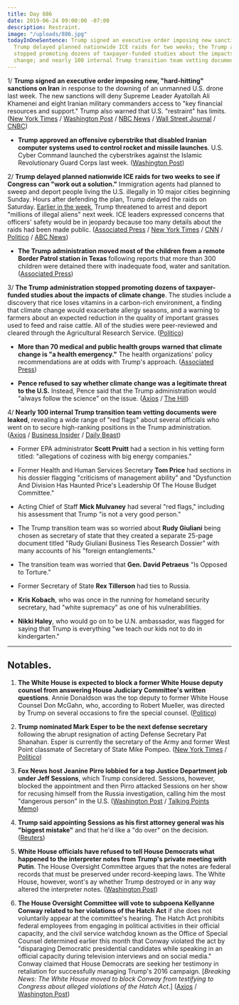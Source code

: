 ```yaml
---
title: Day 886
date: 2019-06-24 09:00:00 -07:00
description: Restraint.
image: "/uploads/886.jpg"
todayInOneSentence: Trump signed an executive order imposing new sanctions on Iran;
  Trump delayed planned nationwide ICE raids for two weeks; the Trump administration
  stopped promoting dozens of taxpayer-funded studies about the impacts of climate
  change; and nearly 100 internal Trump transition team vetting documents were leaked.
---
```


1/ **Trump signed an executive order imposing new, "hard-hitting" sanctions on Iran** in response to the downing of an unmanned U.S. drone last week. The new sanctions will deny Supreme Leader Ayatollah Ali Khamenei and eight Iranian military commanders access to "key financial resources and support." Trump also warned that U.S. "restraint" has limits. ([New York Times](https://www.nytimes.com/2019/06/24/us/politics/iran-sanctions.html) / [Washington Post](https://www.washingtonpost.com/world/iran-warns-us-it-could-down-more-drones-as-pompeo-arrives-in-persian-gulf/2019/06/24/c7d59330-967c-11e9-a027-c571fd3d394d_story.html) / [NBC News](https://www.nbcnews.com/news/world/u-s-set-announce-significant-sanctions-iran-tensions-simmer-n1020856) / [Wall Street Journal](https://www.wsj.com/articles/trump-to-impose-new-sanctions-on-iran-11561391817) / [CNBC](https://www.cnbc.com/2019/06/24/trump-sanctions-iran-over-downed-drone.html))

* **Trump approved an offensive cyberstrike that disabled Iranian computer systems used to control rocket and missile launches**. U.S. Cyber Command launched the cyberstrikes against the Islamic Revolutionary Guard Corps last week. ([Washington Post](https://www.washingtonpost.com/world/national-security/with-trumps-approval-pentagon-launched-cyber-strikes-against-iran/2019/06/22/250d3740-950d-11e9-b570-6416efdc0803_story.html))

2/ **Trump delayed planned nationwide ICE raids for two weeks to see if Congress can "work out a solution."** Immigration agents had planned to sweep and deport people living the U.S. illegally in 10 major cities beginning Sunday. Hours after defending the plan, Trump delayed the raids on Saturday. [Earlier in the week](https://whatthefuckjusthappenedtoday.com/2019/06/18/day-880/#1-trump-threatened-to-arrest-and-dep), Trump threatened to arrest and deport "millions of illegal aliens" next week. ICE leaders expressed concerns that officers' safety would be in jeopardy because too many details about the raids had been made public. ([Associated Press](https://apnews.com/70c173c8d213438e9fbef4d1f2bba07b) / [New York Times](https://www.nytimes.com/2019/06/22/us/politics/trump-ice-raids.html) / [CNN](https://www.cnn.com/2019/06/22/politics/ice-raids-sunday-10-cities-donald-trump-defends-arrests/index.html) / [Politico](https://www.politico.com/story/2019/06/22/trump-defends-immigration-actions-1376706) / [ABC News](https://abcnews.go.com/Politics/president-trump-hold-off-deportation-raids-weeks/story?id=63880563))

* **The Trump administration moved most of the children from a remote Border Patrol station in Texas** following reports that more than 300 children were detained there with inadequate food, water and sanitation. ([Associated Press](https://apnews.com/a7a9acc4c6a546829a258e008d10d705))

3/ **The Trump administration stopped promoting dozens of taxpayer-funded studies about the impacts of climate change**. The studies include a discovery that rice loses vitamins in a carbon-rich environment, a finding that climate change would exacerbate allergy seasons, and a warning to farmers about an expected reduction in the quality of important grasses used to feed and raise cattle. All of the studies were peer-reviewed and cleared through the Agricultural Research Service. ([Politico](https://www.politico.com/story/2019/06/23/agriculture-department-climate-change-1376413))

* **More than 70 medical and public health groups warned that climate change is "a health emergency."** The health organizations' policy recommendations are at odds with Trump's approach. ([Associated Press](https://apnews.com/ce88bd15279749dbabcde34c8ef3dc28))

* **Pence refused to say whether climate change was a legitimate threat to the U.S.** Instead, Pence said that the Trump administration would "always follow the science" on the issue. ([Axios](https://www.axios.com/mike-pence-climate-change-threat-198bedd7-b724-4330-87b5-754f81c278f8.html) / [The Hill](https://thehill.com/homenews/media/449930-jake-tapper-repeatedly-presses-pence-on-whether-he-thinks-climate-change-is-a))

4/ **Nearly 100 internal Trump transition team vetting documents were leaked**, revealing a wide range of "red flags" about several officials who went on to secure high-ranking positions in the Trump administration. ([Axios](https://www.axios.com/leaked-donald-trump-vetting-docs-hbo-6ce3cd26-1eb9-4da8-b15e-47b56020aef7.html) / [Business Insider](https://www.businessinsider.com/leaked-trump-vetting-documents-red-flags-axios-2019-6) / [Daily Beast](https://www.thedailybeast.com/trump-transition-vetting-documents-of-nearly-100-officials-leaked-axios))

* Former EPA administrator **Scott Pruitt** had a section in his vetting form titled: "allegations of coziness with big energy companies."

* Former Health and Human Services Secretary **Tom Price** had sections in his dossier flagging "criticisms of management ability" and "Dysfunction And Division Has Haunted Price's Leadership Of The House Budget Committee."

* Acting Chief of Staff **Mick Mulvaney** had several "red flags," including his assessment that Trump "is not a very good person."

* The Trump transition team was so worried about **Rudy Giuliani** being chosen as secretary of state that they created a separate 25-page document titled "Rudy Giuliani Business Ties Research Dossier" with many accounts of his "foreign entanglements."

* The transition team was worried that **Gen. David Petraeus** "Is Opposed to Torture."

* Former Secretary of State **Rex Tillerson** had ties to Russia.

* **Kris Kobach**, who was once in the running for homeland security secretary, had "white supremacy" as one of his vulnerabilities.

* **Nikki Haley**, who would go on to be U.N. ambassador, was flagged for saying that Trump is everything "we teach our kids not to do in kindergarten."

---

## Notables.

1. **The White House is expected to block a former White House deputy counsel from answering House Judiciary Committee's written questions**. Annie Donaldson was the top deputy to former White House Counsel Don McGahn, who, according to Robert Mueller, was directed by Trump on several occasions to fire the special counsel. ([Politico](https://www.politico.com/story/2019/06/23/white-house-immunity-testimony-mcgahn-donaldson-1376950))

2. **Trump nominated Mark Esper to be the next defense secretary** following the abrupt resignation of acting Defense Secretary Pat Shanahan. Esper is currently the secretary of the Army and former West Point classmate of Secretary of State Mike Pompeo. ([New York Times](https://www.nytimes.com/2019/06/21/us/politics/mark-esper-defense-secretary-nomination.html) / [Politico](https://www.politico.com/story/2019/06/21/trump-taps-army-secretary-mark-esper-to-lead-pentagon-1376704))

3. **Fox News host Jeanine Pirro lobbied for a top Justice Department job under Jeff Sessions**, which Trump considered. Sessions, however, blocked the appointment and then Pirro attacked Sessions on her show for recusing himself from the Russia investigation, calling him the most "dangerous person" in the U.S. ([Washington Post](https://www.washingtonpost.com/graphics/2019/politics/jeanine-pirro-the-judge-who-speaks-trumps-language/) / [Talking Points Memo](https://talkingpointsmemo.com/news/trump-pirro-justice-department-fox-news))

4. **Trump said appointing Sessions as his first attorney general was his "biggest mistake"** and that he'd like a "do over" on the decision. ([Reuters](https://www.reuters.com/article/us-usa-trump-sessions-idUSKCN1TO0TH))

5. **White House officials have refused to tell House Democrats what happened to the interpreter notes from Trump's private meeting with Putin**. The House Oversight Committee argues that the notes are federal records that must be preserved under record-keeping laws. The White House, however, wont's ay whether Trump destroyed or in any way altered the interpreter notes. ([Washington Post](https://www.washingtonpost.com/politics/house-democrats-white-house-wont-say-what-happened-to-the-trump-putin-translator-notes/2019/06/24/997cd71a-968a-11e9-a027-c571fd3d394d_story.html))

6. **The House Oversight Committee will vote to subpoena Kellyanne Conway related to her violations of the Hatch Act** if she does not voluntarily appear at the committee's hearing. The Hatch Act prohibits federal employees from engaging in political activities in their official capacity, and the civil service watchdog known as the Office of Special Counsel determined earlier this month that Conway violated the act by "disparaging Democratic presidential candidates while speaking in an official capacity during television interviews and on social media." Conway claimed that House Democrats are seeking her testimony in retaliation for successfully managing Trump's 2016 campaign. \[*Breaking News: The White House moved to block Conway from testifying to Congress about alleged violations of the Hatch Act*.\] ([Axios](https://www.axios.com/house-oversight-subpoena-kellyanne-conway-hatch-act-31aac4c8-9c13-4c2e-b270-8447f1544c9f.html) / [Washington Post](https://www.washingtonpost.com/politics/kellyanne-conway-says-democrats-seeking-testimony-on-hatch-act-violations-are-retaliating-against-her-politically/2019/06/24/9398d3ea-9689-11e9-830a-21b9b36b64ad_story.html))
